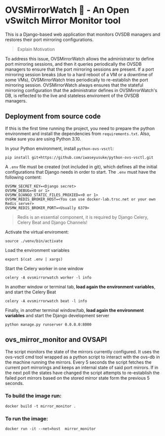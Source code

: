 # OVSMirrorWatch :eyes: - An Open vSwitch Mirror Monitor tool

This is a Django-based web application that monitors OVSDB managers and restores their port mirroring configurations.

> Explain Motivation

To address this issue, OVSMirrorWatch allows the administrator to define port mirroring sessions, and then it queries periodically the OVSDB managers to ensure that the port mirroring sessions are present. If a port mirroring session breaks (due to a hard reboot of a VM or a downtime of some VMs), OVSMirrorWatch tries periodically to re-establish the port mirroring session. OVSMirrorWatch always ensures that the stateful mirroring configuration that the administrator defines in OVSMirrorWatch's DB, is reflected to the live and stateless enviroment of the OVSDB managers.

## Deployment from source code
If this is the first time running the project, you need to prepare the python environment and install the dependencies from `requirements.txt`. Also, make sure you are using Python 3.10.

In your Python environment, install `python-ovs-vsctl`:
```shell
pip install git+https://github.com/iwaseyusuke/python-ovs-vsctl.git
```

A `.env` file must be created (not included in git), which defines all the initial configurations that Django needs in order to start. The `.env` must have the following content:

```env
OVSMW_SECRET_KEY=<Django secret>
OVSMW_DEBUG=<0 or 1>
OVSMW_DJANGO_STATIC_FILES_PROXIED=<0 or 1>
OVSMW_REDIS_BROKER_HOST=<You can use docker-lab.trsc.net or your own Redis server>
OVSMW_REDIS_BROKER_PORT=<Usually 6379>
```

> Redis is an essential component, it is required by Django Celery, Celery Beat and Django Channels!

Activate the virtual enviroment:
```shell
source ./venv/bin/activate
```

Load the environment variables
```shell
export $(cat .env | xargs)
```

Start the Celery worker in one window
```shell
celery -A ovsmirrorwatch worker -l info
```

In another window or terminal tab, **load again the environment variables**, and start the Celery Beat
```shell
celery -A ovsmirrorwatch beat -l info
```

Finally, in another terminal window/tab, **load again the environment variables** and start the Django development server
```shell
python manage.py runserver 0.0.0.0:8000
```

## ovs_mirror_monitor and OVSAPI

The script monitors the state of the mirrors currently configured. It uses the ovs-vsctl cmd tool wrapped as a python script to interact with the ovs-db in the machine running the mirrors. Every 5 seconds the script fetches the current port mirrorings and keeps an internal state of said port mirrors. If in the next poll the states have changed the script attempts to re-establish the failed port mirrors based on the stored mirror state form the previous 5 seconds.

### To build the image run:
```docker build -t mirror_monitor .```

### To run the image:
``` docker run -it --net=host  mirror_monitor ```
